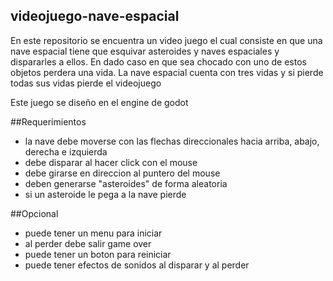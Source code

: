 ## videojuego-nave-espacial
En este repositorio se encuentra un video juego el cual consiste en que una nave espacial tiene que esquivar asteroides y naves espaciales y dispararles a ellos. En dado caso en que sea chocado con uno de estos objetos perdera una vida. La nave espacial cuenta con tres vidas y si pierde todas sus vidas pierde el videojuego

Este juego se diseño en el engine de godot 

##Requerimientos 

- la nave debe moverse con las flechas direccionales hacia arriba, abajo, derecha e izquierda
- debe disparar al hacer click con el mouse
- debe girarse en direccion al puntero del mouse
- deben generarse "asteroides" de forma aleatoria
- si un asteroide le pega a la nave pierde

##Opcional
- puede tener un menu para iniciar
- al perder debe salir game over
- puede tener un boton para reiniciar
- puede tener efectos de sonidos al disparar y al perder
